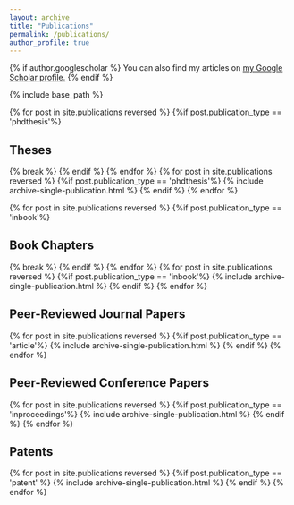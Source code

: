 ```yaml
---
layout: archive
title: "Publications"
permalink: /publications/
author_profile: true
---
```



{% if author.googlescholar %}
  You can also find my articles on <u><a href="{{author.googlescholar}}">my Google Scholar profile</a>.</u>
{% endif %}

{% include base_path %}

{% for post in site.publications reversed %}
  {%if post.publication_type == 'phdthesis'%}
<h2 class="archive__item-title"> Theses </h2>
    {% break %}
  {% endif %}
{% endfor %}
{% for post in site.publications reversed %}
  {%if post.publication_type == 'phdthesis'%}
    {% include archive-single-publication.html %}
  {% endif %}
{% endfor %}

{% for post in site.publications reversed %}
  {%if post.publication_type == 'inbook'%}
<h2 class="archive__item-title"> Book Chapters </h2>
    {% break %}
  {% endif %}
{% endfor %}
{% for post in site.publications reversed %}
  {%if post.publication_type == 'inbook'%}
    {% include archive-single-publication.html %}
  {% endif %}
{% endfor %}


<h2 class="archive__item-title"> Peer-Reviewed Journal Papers </h2>

{% for post in site.publications reversed %}
  {%if post.publication_type == 'article'%}
    {% include archive-single-publication.html %}
  {% endif %}
{% endfor %}

<h2 class="archive__item-title"> Peer-Reviewed Conference Papers </h2>

{% for post in site.publications reversed %}
  {%if post.publication_type == 'inproceedings'%}
    {% include archive-single-publication.html %}
  {% endif %}
{% endfor %}

<h2 class="archive__item-title"> Patents </h2>

{% for post in site.publications reversed %}
  {%if post.publication_type == 'patent' %}
    {% include archive-single-publication.html %}
  {% endif %}
{% endfor %}